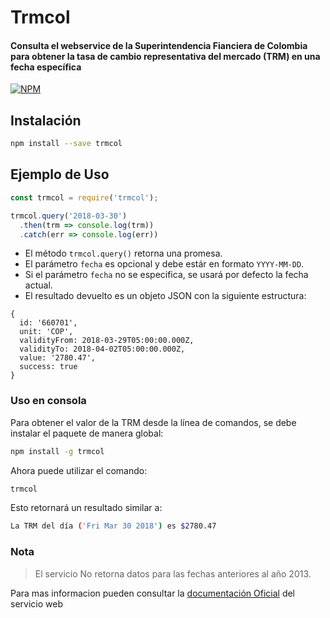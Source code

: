 # Trmcol

#### Consulta el webservice de la Superintendencia Fianciera de Colombia para obtener la tasa de cambio representativa del mercado (TRM) en una fecha específica

[![NPM](https://nodei.co/npm/trmcol.png?downloads=true)](https://nodei.co/npm/trmcol/)

## Instalación

```sh
npm install --save trmcol
```

## Ejemplo de Uso

```js
const trmcol = require('trmcol');

trmcol.query('2018-03-30')
  .then(trm => console.log(trm))
  .catch(err => console.log(err))
```

- El método `trmcol.query()` retorna una promesa.
- El parámetro `fecha` es opcional y debe estár en formato `YYYY-MM-DD`.
- Si el parámetro `fecha` no se especifica, se usará por defecto la fecha actual.
- El resultado devuelto es un objeto JSON con la siguiente estructura:


```
{
  id: '660701',
  unit: 'COP',
  validityFrom: 2018-03-29T05:00:00.000Z,
  validityTo: 2018-04-02T05:00:00.000Z,
  value: '2780.47',
  success: true
}
```

### Uso en consola

Para obtener el valor de la TRM desde la línea de comandos, se debe instalar el paquete de manera global:

```sh
npm install -g trmcol
```
Ahora puede utilizar el comando:
```sh
trmcol
```
Esto retornará un resultado similar a:
```sh
La TRM del día ('Fri Mar 30 2018') es $2780.47
```
### Nota

>El servicio No retorna datos para las fechas anteriores al año 2013.

Para mas informacion pueden consultar la [documentación Oficial](https://www.superfinanciera.gov.co/jsp/loader.jsf?lServicio=Publicaciones&lTipo=publicaciones&lFuncion=loadContenidoPublicacion&id=60819) del servicio web

